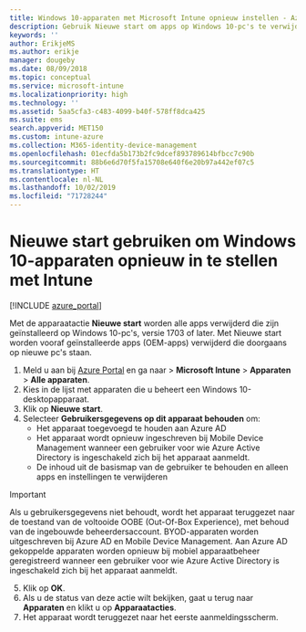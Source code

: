 ```yaml
---
title: Windows 10-apparaten met Microsoft Intune opnieuw instellen - Azure | Microsoft Docs
description: Gebruik Nieuwe start om apps op Windows 10-pc's te verwijderen met behulp van Microsoft Intune.
keywords: ''
author: ErikjeMS
ms.author: erikje
manager: dougeby
ms.date: 08/09/2018
ms.topic: conceptual
ms.service: microsoft-intune
ms.localizationpriority: high
ms.technology: ''
ms.assetid: 5aa5cfa3-c483-4099-b40f-578ff8dca425
ms.suite: ems
search.appverid: MET150
ms.custom: intune-azure
ms.collection: M365-identity-device-management
ms.openlocfilehash: 01ecfda5b173b2fc9dcef893789614bfbcc7c90b
ms.sourcegitcommit: 88b6e6d70f5fa15708e640f6e20b97a442ef07c5
ms.translationtype: HT
ms.contentlocale: nl-NL
ms.lasthandoff: 10/02/2019
ms.locfileid: "71728244"
---
```

# <a name="use-fresh-start-to-reset-windows-10-devices-with-intune"></a>Nieuwe start gebruiken om Windows 10-apparaten opnieuw in te stellen met Intune


[!INCLUDE [azure_portal](../includes/azure_portal.md)]

Met de apparaatactie **Nieuwe start** worden alle apps verwijderd die zijn geïnstalleerd op Windows 10-pc's, versie 1703 of later. Met Nieuwe start worden vooraf geïnstalleerde apps (OEM-apps) verwijderd die doorgaans op nieuwe pc's staan. 

1. Meld u aan bij [Azure Portal](https://portal.azure.com) en ga naar > **Microsoft Intune** > **Apparaten** > **Alle apparaten**.
2. Kies in de lijst met apparaten die u beheert een Windows 10-desktopapparaat.
3. Klik op **Nieuwe start**. 
4. Selecteer **Gebruikersgegevens op dit apparaat behouden** om:
   * Het apparaat toegevoegd te houden aan Azure AD
   * Het apparaat wordt opnieuw ingeschreven bij Mobile Device Management wanneer een gebruiker voor wie Azure Active Directory is ingeschakeld zich bij het apparaat aanmeldt.
   * De inhoud uit de basismap van de gebruiker te behouden en alleen apps en instellingen te verwijderen

  > [!IMPORTANT]
 > Als u gebruikersgegevens niet behoudt, wordt het apparaat teruggezet naar de toestand van de voltooide OOBE (Out-Of-Box Experience), met behoud van de ingebouwde beheerdersaccount.
 > BYOD-apparaten worden uitgeschreven bij Azure AD en Mobile Device Management.
 > Aan Azure AD gekoppelde apparaten worden opnieuw bij mobiel apparaatbeheer geregistreerd wanneer een gebruiker voor wie Azure Active Directory is ingeschakeld zich bij het apparaat aanmeldt.
 
5. Klik op **OK**.   
6. Als u de status van deze actie wilt bekijken, gaat u terug naar **Apparaten** en klikt u op **Apparaatacties**.  
7. Het apparaat wordt teruggezet naar het eerste aanmeldingsscherm.
